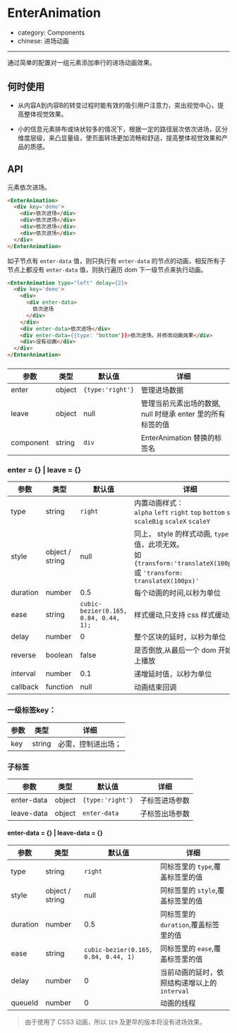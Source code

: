# EnterAnimation

- category: Components
- chinese: 进场动画


---

通过简单的配置对一组元素添加串行的进场动画效果。

## 何时使用

- 从内容A到内容B的转变过程时能有效的吸引用户注意力，突出视觉中心，提高整体视觉效果。

- 小的信息元素排布或块状较多的情况下，根据一定的路径层次依次进场，区分维度层级，来凸显量级，使页面转场更加流畅和舒适，提高整体视觉效果和产品的质感。


## API

元素依次进场。

```html
<EnterAnimation>
  <div key='demo'>
    <div>依次进场</div>
    <div>依次进场</div>
    <div>依次进场</div>
    <div>依次进场</div>
  </div>
</EnterAnimation>
```

如子节点有 `enter-data` 值，则只执行有 `enter-data` 的节点的动画，相反所有子节点上都没有 `enter-data` 值，则执行遍历 dom 下一级节点来执行动画。

```html
<EnterAnimation type="left" delay={2}>
  <div key='demo'>
    <div>
      <div enter-data>
        依次进场
      </div>
    </div>
    <div enter-data>依次进场</div>
    <div enter-data={{type: 'bottom'}}>依次进场，并修改动画效果</div>
    <div>没有动画</div>
  </div>
</EnterAnimation>
```

### <EnterAnimation />

|参数             |类型    |默认值        |详细                                                 |
|-----------------|-------|-------------|----------------------------------------------------|
|enter|object| `{type:'right'}` |管理进场数据|
|leave|object| null |管理当前元素出场的数据, null 时继承 enter 里的所有标签的值 |
|component|string| `div` | EnterAnimation 替换的标签名|

### enter = {} | leave = {}

|参数             |类型    |默认值        |详细                                                 |
|-----------------|-------|-------------|----------------------------------------------------|
|type             |string |`right`  |内置动画样式：<br/> `alpha` `left` `right` `top` `bottom` `scale` `scaleBig` `scaleX` `scaleY`  |
|style           |object / string |null   |同上， style 的样式动画, `type` 有值，此项无效。<br/>如 `{transform:'translateX(100px)'}` 或 `'transform: translateX(100px)'`|
|duration         |number |0.5    |每个动画的时间,以秒为单位|
|ease             |string|`cubic-bezier(0.165, 0.84, 0.44, 1);`|样式缓动,只支持 css 样式缓动;|
|delay            |number |0      |整个区块的延时，以秒为单位|
|reverse          |boolean|false  |是否倒放,从最后一个 dom 开始往上播放|
|interval         |number |0.1    |递增延时值，以秒为单位|
|callback         |function|null  |动画结束回调|

### 一级标签key：

|参数             |类型    |详细                                                 |
|-----------------|-------|----------------------------------------------------|
|key|string|必需，控制进出场；|

### 子标签

|参数             |类型    |默认值      |详细                                                 |
|-----------------|-------|-----------|----------------------------------------------------|
|enter-data       |object | `{type:'right'}`     |子标签进场参数|
|leave-data       |object | `enter-data` |子标签出场参数|


#### enter-data = {}  | leave-data = {}

|参数              |类型            |默认值           |详细                                                 |
|-----------------|-----------------|----------------|----------------------------------------------------|
|type             |string          |`right`           |同标签里的 `type`,覆盖标签里的值|
|style            |object / string          |null            |同标签里的 `style`,覆盖标签里的值|
|duration         |number          |0.5             |同标签里的 `duration`,覆盖标签里的值|
|ease             |string          |`cubic-bezier(0.165, 0.84, 0.44, 1)`|同标签里的 `ease`,覆盖标签里的值|
|delay            |number          |0               |当前动画的延时，依照结构递增以上的 `interval`|
|queueId          |number          |0               |动画的线程|

> 由于使用了 CSS3 动画，所以 `IE9` 及更早的版本将没有进场效果。

<style>
.code-box-demo .demo-header {
  width: 100%;
  background: #ebedee;
  height: 30px;
}
.code-box-demo .demo-header ul {
  float: right;
  margin-right: 5px;
}
.code-box-demo .demo-header ul li {
  width: 50px;
  height: 30px;
  float: left;
  background: #e4e4e4;
  margin-left: 5px;
}
.code-box-demo .demo-header ul li:before {
  margin: 10px auto;
  width: 20px;
  height: 10px;
  background: #ebeded;
}
.code-box-demo .demo-header .logo {
  float: left;
  margin: 0px auto 0 10px;
  line-height: 32px;
}
.code-box-demo .demo-header .logo img{
  margin:auto
}
.code-box-demo .demo-header .logo span {
  display: block;
  float: right;
}
.code-box-demo .demo-content {
  width: 80%;
  margin: 10px auto;
}
.code-box-demo .demo-content .demo-title {
  text-align:left;
  background: #a4a4a4;
  width: 40%;
  height: 20px;
  line-height: 20px;
  color: #ebeded;
  text-indent:10px
}
.code-box-demo .demo-content .demo-listBox {
  margin-top: 10px;
}
.code-box-demo .demo-content .demo-listBox .demo-list .title {
  height: 30px;
  background: #cacaca;
  overflow: hidden;
}
.code-box-demo .demo-content .demo-listBox .demo-list .title:before,.code-box-demo .demo-content .demo-listBox .demo-list .title:after{
  width: 30%;
  height: 5px;
  background: #ebeded;
  float:left;
  margin:12px 35px 0;
}
.code-box-demo .demo-content .demo-listBox .demo-list .title:after{
  width:15%;
  float:right;
  margin:12px 10px 0;

}
.code-box-demo .demo-content .demo-listBox .demo-list ul li {
  height: 25px;
  background: #ebeded;
  border-bottom: 1px solid #cacaca;
  overflow: hidden;
  padding: 5px 15px;
}
.code-box-demo .demo-content .demo-listBox .demo-list ul li:before {
  width: 10px;
  height: 5px;
  background: #cacaca;
  float: left;
  margin-top:4px
}
.code-box-demo .demo-content .demo-listBox .demo-list ul li:after {
  width: 50%;
  height: 5px;
  background: #cacaca;
  float: left;
  margin-left: 10px;
  margin-top: 4px;
}
.code-box-demo .demo-content .demo-kp {
  margin: 10px auto;
}
.code-box-demo .demo-content .demo-kp ul li {
  display: inline-block;
  width: 32%;
  height: 40px;
  background: #cacaca;
  color: #ebeded;
  text-align: left;
  padding: 10px;
  margin-right: calc(2%);
}
.code-box-demo .demo-content .demo-kp ul li:last-child {
  margin-right: 0%;
}
.code-box-demo .demo-content .demo-kp ul li:after {
  width: 60%;
  height: 5px;
  background: #ebeded;
  float: left;
  margin-top: 7px;
}
.code-box-demo .demo-content .demo-kp ul li:before {
  background: #ebeded;
  float: left;
  width: 15px;
  height: 15px;
  margin:2px 10% 0 0;

}
.code-box-demo .demo-footer {
  margin-top: 10px;
  background: #cacaca;
  height: 40px;
  float: left;
  width: 100%;
  display: table;
}
.code-box-demo .demo-footer:before {
  width: 60%;
  height: 5px;
  background: #ededed;
  margin: 10px auto 0;
}
.code-box-demo .demo-footer:after {
  width: 30%;
  height: 5px;
  background: #ededed;
  margin: 5px auto;
}
.code-box-demo .demo-header ul li:before,
.code-box-demo .demo-content .demo-kp ul li:before,
.code-box-demo .demo-content .demo-kp ul li:after,
.code-box-demo .demo-content .demo-listBox .demo-list .title:before,
.code-box-demo .demo-content .demo-listBox .demo-list .title:after,
.code-box-demo .demo-content .demo-listBox .demo-list ul li:before,
.code-box-demo .demo-content .demo-listBox .demo-list ul li:after,
.code-box-demo .demo-footer:before,
.code-box-demo .demo-footer:after {
  display: block;
  content: "";
}
</style>
